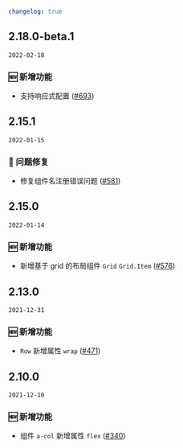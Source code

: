 ```yaml
changelog: true
```

## 2.18.0-beta.1

`2022-02-18`

### 🆕 新增功能

- 支持响应式配置 ([#693](https://github.com/arco-design/arco-design-vue/pull/693))


## 2.15.1

`2022-01-15`

### 🐛 问题修复

- 修复组件名注册错误问题 ([#581](https://github.com/arco-design/arco-design-vue/pull/581))


## 2.15.0

`2022-01-14`

### 🆕 新增功能

- 新增基于 grid 的布局组件 `Grid` `Grid.Item` ([#576](https://github.com/arco-design/arco-design-vue/pull/576))


## 2.13.0

`2021-12-31`

### 🆕 新增功能

- `Row` 新增属性 `wrap` ([#471](https://github.com/arco-design/arco-design-vue/pull/471))


## 2.10.0

`2021-12-10`

### 🆕 新增功能

- 组件 `a-col` 新增属性 `flex` ([#340](https://github.com/arco-design/arco-design-vue/pull/340))

